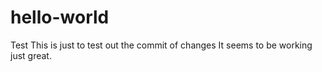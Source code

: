 # hello-world
Test
This is just to test out the commit of changes
It seems to be working just great.
